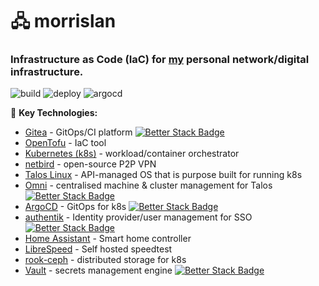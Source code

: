 # 🖧 morrislan

### Infrastructure as Code (IaC) for [my](https://maxmorris.io) personal network/digital infrastructure.
![build](https://git.morrislan.net/MorrisLAN/morrislan/actions/workflows/build.yaml/badge.svg?branch=main)
![deploy](https://git.morrislan.net/MorrisLAN/morrislan/actions/workflows/deploy.yaml/badge.svg?branch=main)
![argocd](https://argocd.morrislan.net/api/badge?project=default&revision=true)

🔧 **Key Technologies:**

- [Gitea](https://about.gitea.com/) - GitOps/CI platform [![Better Stack Badge](https://uptime.betterstack.com/status-badges/v3/monitor/1r45s.svg)](https://status.morrislan.net)
- [OpenTofu](https://opentofu.org/) - IaC tool
- [Kubernetes (k8s)](https://kubernetes.io/) - workload/container orchestrator
- [netbird](https://netbird.io/) - open-source P2P VPN
- [Talos Linux](https://www.talos.dev/) - API-managed OS that is purpose built for running k8s
- [Omni](https://omni.siderolabs.com/) - centralised machine & cluster management for Talos [![Better Stack Badge](https://uptime.betterstack.com/status-badges/v3/monitor/1r45u.svg)](https://status.morrislan.net)
- [ArgoCD](https://argo-cd.readthedocs.io/en/stable/) - GitOps for k8s [![Better Stack Badge](https://uptime.betterstack.com/status-badges/v3/monitor/1r45o.svg)](https://status.morrislan.net)
- [authentik](https://goauthentik.io/) - Identity provider/user management for SSO [![Better Stack Badge](https://uptime.betterstack.com/status-badges/v3/monitor/1r45r.svg)](https://status.morrislan.net)
- [Home Assistant](https://www.home-assistant.io/) - Smart home controller
- [LibreSpeed](https://github.com/librespeed/speedtest) - Self hosted speedtest
- [rook-ceph](https://rook.io/) - distributed storage for k8s
- [Vault](https://www.vaultproject.io/) - secrets management engine [![Better Stack Badge](https://uptime.betterstack.com/status-badges/v3/monitor/1r48d.svg)](https://status.morrislan.net)
